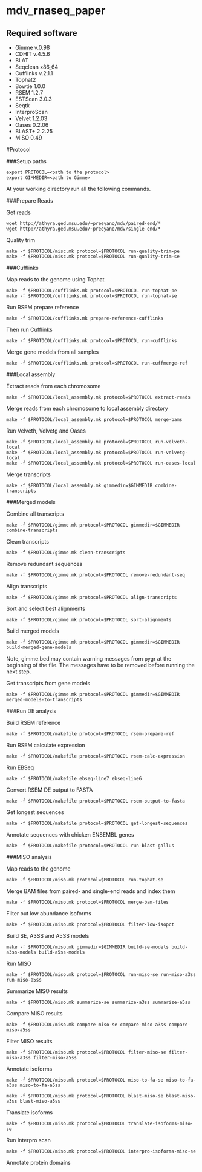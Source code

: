 mdv_rnaseq_paper
================

Required software
----------------

+ Gimme v.0.98
+ CDHIT v.4.5.6
+ BLAT
+ Seqclean x86_64
+ Cufflinks v.2.1.1
+ Tophat2
+ Bowtie 1.0.0
+ RSEM 1.2.7
+ ESTScan 3.0.3
+ Seqtk
+ InterproScan
+ Velvet 1.2.03
+ Oases 0.2.06
+ BLAST+ 2.2.25
+ MISO 0.49

#Protocol

###Setup paths

    export PROTOCOL=<path to the protocol>
    export GIMMEDIR=<path to Gimme>

At your working directory run all the following commands.

###Prepare Reads

Get reads

    wget http://athyra.ged.msu.edu/~preeyano/mdv/paired-end/*
    wget http://athyra.ged.msu.edu/~preeyano/mdv/single-end/*

Quality trim

    make -f $PROTOCOL/misc.mk protocol=$PROTOCOL run-quality-trim-pe
    make -f $PROTOCOL/misc.mk protocol=$PROTOCOL run-quality-trim-se

###Cufflinks

Map reads to the genome using Tophat

    make -f $PROTOCOL/cufflinks.mk protocol=$PROTOCOL run-tophat-pe
    make -f $PROTOCOL/cufflinks.mk protocol=$PROTOCOL run-tophat-se

Run RSEM prepare reference

    make -f $PROTOCOL/cufflinks.mk prepare-reference-cufflinks

Then run Cufflinks

    make -f $PROTOCOL/cufflinks.mk protocol=$PROTOCOL run-cufflinks

Merge gene models from all samples

    make -f $PROTOCOL/cufflinks.mk protocol=$PROTOCOL run-cuffmerge-ref

###Local assembly

Extract reads from each chromosome

    make -f $PROTOCOL/local_assembly.mk protocol=$PROTOCOL extract-reads

Merge reads from each chromosome to local assembly directory

    make -f $PROTOCOL/local_assembly.mk protocol=$PROTOCOL merge-bams

Run Velveth, Velvetg and Oases

    make -f $PROTOCOL/local_assembly.mk protocol=$PROTOCOL run-velveth-local
    make -f $PROTOCOL/local_assembly.mk protocol=$PROTOCOL run-velvetg-local
    make -f $PROTOCOL/local_assembly.mk protocol=$PROTOCOL run-oases-local

Merge transcripts

    make -f $PROTOCOL/local_assembly.mk gimmedir=$GIMMEDIR combine-transcripts

###Merged models

Combine all transcripts

    make -f $PROTOCOL/gimme.mk protocol=$PROTOCOL gimmedir=$GIMMEDIR combine-transcripts

Clean transcripts

    make -f $PROTOCOL/gimme.mk clean-transcripts

Remove redundant sequences

    make -f $PROTOCOL/gimme.mk protocol=$PROTOCOL remove-redundant-seq

Align transcripts

    make -f $PROTOCOL/gimme.mk protocol=$PROTOCOL align-transcripts

Sort and select best alignments

    make -f $PROTOCOL/gimme.mk protocol=$PROTOCOL sort-alignments

Build merged models

    make -f $PROTOCOL/gimme.mk protocol=$PROTOCOL gimmedir=$GIMMEDIR build-merged-gene-models

Note, gimme.bed may contain warning messages from pygr at the beginning of the file.
The messages have to be removed before running the next step.

Get transcripts from gene models

    make -f $PROTOCOL/gimme.mk protocol=$PROTOCOL gimmedir=$GIMMEDIR merged-models-to-transcripts

###Run DE analysis

Build RSEM reference

    make -f $PROTOCOL/makefile protocol=$PROTOCOL rsem-prepare-ref

Run RSEM calculate expression

    make -f $PROTOCOL/makefile protocol=$PROTOCOL rsem-calc-expression

Run EBSeq

    make -f $PROTOCOL/makefile ebseq-line7 ebseq-line6

Convert RSEM DE output to FASTA

    make -f $PROTOCOL/makefile protocol=$PROTOCOL rsem-output-to-fasta

Get longest sequences

    make -f $PROTOCOL/makefile protocol=$PROTOCOL get-longest-sequences

Annotate sequences with chicken ENSEMBL genes

    make -f $PROTOCOL/makefile protocol=$PROTOCOL run-blast-gallus

###MISO analysis

Map reads to the genome

    make -f $PROTOCOL/miso.mk protocol=$PROTOCOL run-tophat-se

Merge BAM files from paired- and single-end reads and index them

    make -f $PROTOCOL/miso.mk protocol=$PROTOCOL merge-bam-files

Filter out low abundance isoforms

    make -f $PROTOCOL/miso.mk protocol=$PROTOCOL filter-low-isopct

Build SE, A3SS and A5SS models

    make -f $PROTOCOL/miso.mk gimmedir=$GIMMEDIR build-se-models build-a3ss-models build-a5ss-models

Run MISO

    make -f $PROTOCOL/miso.mk protocol=$PROTOCOL run-miso-se run-miso-a3ss run-miso-a5ss

Summarize MISO results

    make -f $PROTOCOL/miso.mk summarize-se summarize-a3ss summarize-a5ss

Compare MISO results

    make -f $PROTOCOL/miso.mk compare-miso-se compare-miso-a3ss compare-miso-a5ss

Filter MISO results

    make -f $PROTOCOL/miso.mk protocol=$PROTOCOL filter-miso-se filter-miso-a3ss filter-miso-a5ss

Annotate isoforms

    make -f $PROTOCOL/miso.mk protocol=$PROTOCOL miso-to-fa-se miso-to-fa-a3ss miso-to-fa-a5ss

    make -f $PROTOCOL/miso.mk protocol=$PROTOCOL blast-miso-se blast-miso-a3ss blast-miso-a5ss

Translate isoforms

    make -f $PROTOCOL/miso.mk protocol=$PROTOCOL translate-isoforms-miso-se

Run Interpro scan

    make -f $PROTOCOL/miso.mk protocol=$PROTOCOL interpro-isoforms-miso-se

Annotate protein domains


